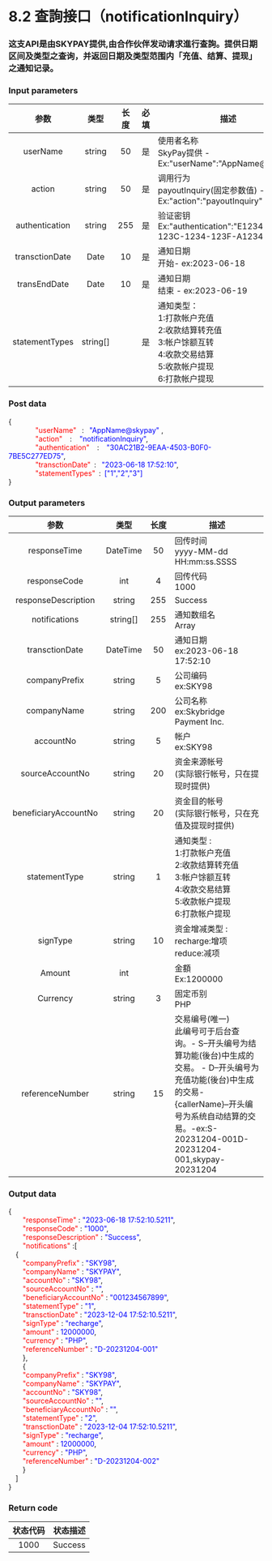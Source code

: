 # 8.2 查詢接口（notificationInquiry）

### 这支API是由SKYPAY提供,由合作伙伴发动请求進行查詢。提供日期区间及类型之查询，并返回日期及类型范围内「充值、结算、提现」之通知记录。

### Input parameters

| 参数                        |    类型     | <img width=50/>长度  |<img width=50/>必填|描述|
| :-------------------------: | :-----------: |:-----:|:---:|--------------------------------|   
|userName |string|50|是|使用者名称<br> SkyPay提供 - Ex:"userName":"AppName@skypay"|
|action|string|50|是|调用行为<br>payoutInquiry(固定参数值) - Ex:"action":"payoutInquiry"|
|authentication |string |255|是|验证密钥<br>Ex:"authentication":"E1234567-123C-1234-123F-A12345670"|
|transctionDate|Date|10|是 |通知日期<br>开始- ex:2023-06-18|
|transEndDate |Date|10|是 |通知日期<br>结束 - ex:2023-06-19|
|statementTypes |string[]||是 |通知类型：<br>1:打款帐户充值 <br> 2:收款结算转充值 <br> 3:帐户馀额互转 <br> 4:收款交易结算<br> 5:收款帐户提现 <br> 6:打款帐户提现|

### Post data


{<br>
    <font color=red>&ensp;&ensp;&ensp;&ensp;"userName"</font>  :  <font color=blue>"AppName@skypay" </font>,<br>
    <font color=red>&ensp;&ensp;&ensp;&ensp;"action"</font>   :   <font color=blue>"notificationInquiry"</font>,<br>
    <font color=red>&ensp;&ensp;&ensp;&ensp;"authentication"</font>   :   <font color=blue>"30AC21B2-9EAA-4503-B0F0-7BE5C277ED75"</font>,<br>
    <font color=red>&ensp;&ensp;&ensp;&ensp;"transctionDate"</font> :  <font color=blue>"2023-06-18 17:52:10"</font>,<br>
    <font color=red>&ensp;&ensp;&ensp;&ensp;"statementTypes"</font> : <font color=blue>["1","2","3"]</font><br>
}


### Output parameters

| 参数                        |    类型     | <img width=50/>长度    |描述|
| :-------------------------: | :-----------: |:-----:|--------------------------------|   
|responseTime  |DateTime|50|回传时间 <br> yyyy-MM-dd HH:mm:ss.SSSS|
|responseCode  |int|4|回传代码 <br> 1000|
|responseDescription |string|255|Success|
|notifications |string[]|255|通知数组名<br>Array|
|transctionDate  |DateTime|50|通知日期 <br> ex:2023-06-18 17:52:10|
|companyPrefix |string|5|公司编码 <br> ex:SKY98|
|companyName |string|200|公司名称 <br> ex:Skybridge Payment Inc.|
|accountNo |string|5|帐户<br> ex:SKY98|
|sourceAccountNo |string|20|资金来源帐号 <br> (实际银行帐号，只在提现时提供)|
|beneficiaryAccountNo |string|20|资金目的帐号 <br> (实际银行帐号，只在充值及提现时提供)|
|statementType |string|1|通知类型 :<br>1:打款帐户充值 <br> 2:收款结算转充值 <br> 3:帐户馀额互转 <br> 4:收款交易结算 <br> 5:收款帐户提现 <br> 6:打款帐户提现|
|signType |string|10|资金增减类型 :<br> recharge:增项 <br> reduce:减项|
|Amount|int||金額<br> Ex:1200000|
|Currency |string|3|固定币别<br>PHP|
|referenceNumber|string|15|交易编号(唯一)  <br> 此编号可于后台查询。- S–开头编号为结算功能(後台)中生成的交易。 - D–开头编号为充值功能(後台)中生成的交易- {callerName}–开头编号为系统自动结算的交易。-ex:S-20231204-001D-20231204-001,skypay-20231204|


### Output data

{<br>
    <font color=red>&ensp;&ensp;&ensp;&ensp;"responseTime"</font> : <font color=blue>"2023-06-18 17:52:10.5211"</font>,<br>
    <font color=red>&ensp;&ensp;&ensp;&ensp;"responseCode"</font> : <font color=blue>"1000"</font>,<br>
    <font color=red>&ensp;&ensp;&ensp;&ensp;"responseDescription"</font> : <font color=blue>"Success"</font>,<br>
    <font color=red>&ensp;&ensp;&ensp;&ensp;"notifications"</font> :[<br>
    &ensp;&ensp;{<br>
        <font color=red>&ensp;&ensp;&ensp;&ensp;"companyPrefix"</font> : <font color=blue>"SKY98"</font>,<br>
        <font color=red>&ensp;&ensp;&ensp;&ensp;"companyName"</font> : <font color=blue>"SKYPAY"</font>,<br>
        <font color=red>&ensp;&ensp;&ensp;&ensp;"accountNo"</font> : <font color=blue>"SKY98"</font>,<br>
        <font color=red>&ensp;&ensp;&ensp;&ensp;"sourceAccountNo"</font> : <font color=blue>""</font>,<br>
        <font color=red>&ensp;&ensp;&ensp;&ensp;"beneficiaryAccountNo"</font> : <font color=blue>"001234567899"</font>,<br>
        <font color=red>&ensp;&ensp;&ensp;&ensp;"statementType"</font> : <font color=blue>"1"</font>,<br>
        <font color=red>&ensp;&ensp;&ensp;&ensp;"transctionDate"</font> : <font color=blue>"2023-12-04 17:52:10.5211"</font>,<br>
        <font color=red>&ensp;&ensp;&ensp;&ensp;"signType"</font> : <font color=blue>"recharge"</font>,<br>
        <font color=red>&ensp;&ensp;&ensp;&ensp;"amount"</font> : <font color=blue>12000000</font>,<br>
        <font color=red>&ensp;&ensp;&ensp;&ensp;"currency"</font> : <font color=blue>"PHP"</font>,<br>
        <font color=red>&ensp;&ensp;&ensp;&ensp;"referenceNumber"</font> : <font color=blue>"D-20231204-001"</font><br>
    &ensp;&ensp;&ensp;&ensp;},<br>
    &ensp;&ensp;&ensp;&ensp;{<br>
        <font color=red>&ensp;&ensp;&ensp;&ensp;"companyPrefix"</font> : <font color=blue>"SKY98"</font>,<br>
        <font color=red>&ensp;&ensp;&ensp;&ensp;"companyName"</font> : <font color=blue>"SKYPAY"</font>,<br>
        <font color=red>&ensp;&ensp;&ensp;&ensp;"accountNo"</font> : <font color=blue>"SKY98"</font>,<br>
        <font color=red>&ensp;&ensp;&ensp;&ensp;"sourceAccountNo"</font> : <font color=blue>""</font>,<br>
        <font color=red>&ensp;&ensp;&ensp;&ensp;"beneficiaryAccountNo"</font> : <font color=blue>""</font>,<br>
        <font color=red>&ensp;&ensp;&ensp;&ensp;"statementType"</font> : <font color=blue>"2"</font>,<br>
        <font color=red>&ensp;&ensp;&ensp;&ensp;"transctionDate"</font> : <font color=blue>"2023-12-04 17:52:10.5211"</font>,<br>
        <font color=red>&ensp;&ensp;&ensp;&ensp;"signType"</font> : <font color=blue>"recharge"</font>,<br>
        <font color=red>&ensp;&ensp;&ensp;&ensp;"amount"</font> : <font color=blue>12000000</font>,<br>
        <font color=red>&ensp;&ensp;&ensp;&ensp;"currency"</font> : <font color=blue>"PHP"</font>,<br>
        <font color=red>&ensp;&ensp;&ensp;&ensp;"referenceNumber"</font> : <font color=blue>"D-20231204-002"</font><br>
    &ensp;&ensp;&ensp;&ensp;}<br>
  &ensp;&ensp;]<br>
}

### Return code
| 状态代码                        |   状态描述    | 
| :-------------------------: | :-----------: |
|1000 |Success|




